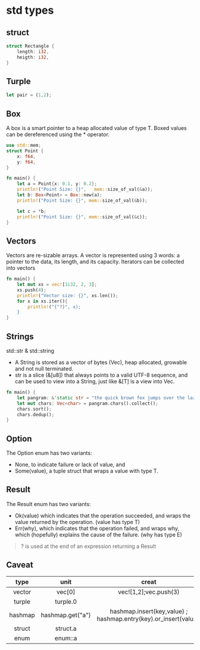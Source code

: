 # std types

## struct

```rust
struct Rectangle {
    length: i32,
    heigth: i32,
}
```

## Turple

```rust
let pair = (1,2);
```

## Box

A box is a smart pointer to a heap allocated value of type T. Boxed values can be dereferenced using the \* operator.

```rust
use std::mem;
struct Point {
    x: f64,
    y: f64,
}

fn main() {
    let a = Point{x: 0.1, y: 0.2};
    println!("Point Size: {}",   mem::size_of_val(&a));
    let b: Box<Point> = Box::new(a);
    println!("Point Size: {}", mem::size_of_val(&b));

    let c = *b;
    println!("Point Size: {}", mem::size_of_val(&c));
}
```

## Vectors

Vectors are re-sizable arrays. A vector is represented using 3 words: a pointer to the data, its length, and its capacity. Iterators can be collected into vectors

```rust
fn main() {
    let mut xs = vec![1i32, 2, 3];
    xs.push(4);
    println!("Vector size: {}", xs.len());
    for x in xs.iter(){
        println!("{"?}", x);
    }
}
```

## Strings

std::str & std::string

* A String is stored as a vector of bytes \(Vec\), heap allocated, growable and not null terminated.
* str is a slice \(&\[u8\]\) that always points to a valid UTF-8 sequence, and can be used to view into a String, just like &\[T\] is a view into Vec.

```rust
fn main() {
    let pangram: &'static str = "the quick brown fox jumps over the lazy dog";
    let mut chars: Vec<char> = pangram.chars().collect();
    chars.sort();
    chars.dedup();
}
```

## Option

The Option enum has two variants:

* None, to indicate failure or lack of value, and
* Some\(value\), a tuple struct that wraps a value with type T.

## Result

The Result enum has two variants:

* Ok\(value\) which indicates that the operation succeeded, and wraps the value returned by the operation. \(value has type T\)
* Err\(why\), which indicates that the operation failed, and wraps why, which \(hopefully\) explains the cause of the failure. \(why has type E\)

> ? is used at the end of an expression returning a Result

## Caveat

| type | unit | creat | remove |
| :---: | :---: | :---: | :---: |
| vector | vec\[0\] | vec!\[1,2\];vec.push\(3\) | vec.pop\(\); |
| turple | turple.0 |  |  |
| hashmap | hashmap.get\("a"\) | hashmap.insert\(key,value\) ; hashmap.entry\(key\).or\_insert\(value\); | hashmap.remove\(key\); hashmap.clear\(\) |
| struct | struct.a |  |  |
| enum | enum::a |  |  |

